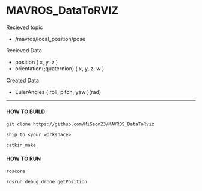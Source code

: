 # MAVROS_DataToRVIZ

Recieved topic
   - /mavros/local_position/pose
   
Recieved Data
   - position ( x, y, z )
   - orientation(;quaternion) ( x, y, z, w )
   
Created Data
   - EulerAngles ( roll, pitch, yaw )(rad)

---

#### HOW TO BUILD

```
git clone https://github.com/MiSeon23/MAVROS_DataToRviz

ship to <your_workspace>

catkin_make
```


#### HOW TO RUN

```
roscore

rosrun debug_drone getPosition
```
